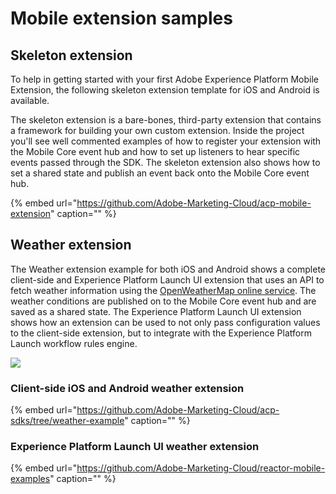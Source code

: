 # Mobile extension samples

## Skeleton extension

To help in getting started with your first Adobe Experience Platform Mobile Extension, the following skeleton extension template for iOS and Android is available.

The skeleton extension is a bare-bones, third-party extension that contains a framework for building your own custom extension. Inside the project you'll see well commented examples of how to register your extension with the Mobile Core event hub and how to set up listeners to hear specific events passed through the SDK. The skeleton extension also shows how to set a shared state and publish an event back onto the Mobile Core event hub.

{% embed url="https://github.com/Adobe-Marketing-Cloud/acp-mobile-extension" caption="" %}

## Weather extension

The Weather extension example for both iOS and Android shows a complete client-side and Experience Platform Launch UI extension that uses an API to fetch weather information using the [OpenWeatherMap online service](https://openweathermap.org/). The weather conditions are published on to the Mobile Core event hub and are saved as a shared state. The Experience Platform Launch UI extension shows how an extension can be used to not only pass configuration values to the client-side extension, but to integrate with the Experience Platform Launch workflow rules engine.

![](../../.gitbook/assets/screen-shot-2019-04-23-at-3.46.29-pm.png)

### Client-side iOS and Android weather extension

{% embed url="https://github.com/Adobe-Marketing-Cloud/acp-sdks/tree/weather-example" caption="" %}

### Experience Platform Launch UI weather extension

{% embed url="https://github.com/Adobe-Marketing-Cloud/reactor-mobile-examples" caption="" %}

